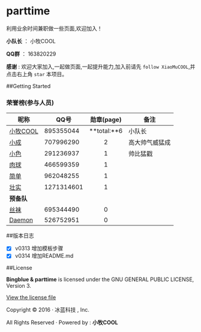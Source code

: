 ﻿# parttime

利用业余时间兼职做一些页面,欢迎加入！

**小队长** ： 小牧COOL

**QQ群** ： 163820229

**感谢** : 欢迎大家加入,一起做页面,一起提升能力,加入前请先 `follow XiaoMuCOOL`,并点击右上角 `star` 本项目。

##Getting Started
### 荣誉榜(参与人员)
昵称 | **QQ号** | 勋章(page) | 备注
---- |--------- |:------------:| ----
[小牧COOL][1] | 895355044  | **total:**6 | 小队长
[小成][2]     | 707996290  | 2           | 高大帅气威猛成
[小色][3]     | 291236937  | 1           | 帅比猛戳
[肉球][4]     | 466599359  | 1           | 
[简单][5]     | 962048255  | 1           | 
[壮实][6]     | 1271314601 | 1           | 
**预备队**    |            |             | 
[丝袜][7]     | 695344490  | 0           | 
[Daemon][8]   | 526752951  | 0           | 

##版本日志
- [X] v0313 增加模板步骤
- [X] v0314 增加README.md

##License

**Bingblue & parttime** is licensed under the GNU GENERAL PUBLIC LICENSE, Version 3. 

[View the license file](https://github.com/bingblue/parttime/blob/master/LICENSE)

Copyright © 2016 · 冰蓝科技 , Inc. 

All Rights Reserved · Powered by : **小牧COOL**

[1]:https://github.com/XiaoMuCOOL/
[2]:https://github.com/xiaochenggit/
[3]:https://github.com/kehuayuan/
[4]:https://github.com/rouqiu110/
[5]:https://github.com/xmdatuer/
[6]:https://github.com/linyezz/
[7]:https://github.com/pengle609/
[8]:https://github.com/zhiyandaemon/